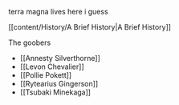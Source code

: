 terra magna lives here i guess

[[content/History/A Brief History|A Brief History]]

The goobers 
- [[Annesty Silverthorne]]
- [[Levon Chevalier]]
- [[Pollie Pokett]]
- [[Rytearius Gingerson]]
- [[Tsubaki Minekaga]]